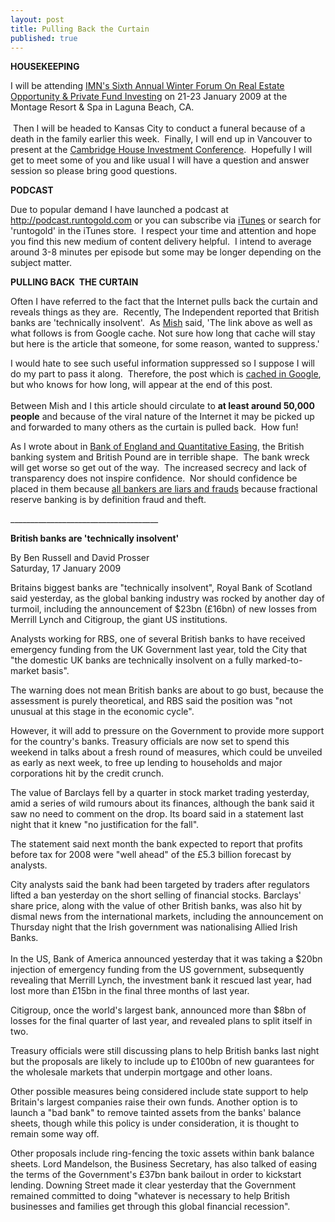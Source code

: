 ```yaml
---
layout: post
title: Pulling Back the Curtain
published: true
---
```

<p><strong>HOUSEKEEPING</strong></p>
<p>I will be attending <a href="http://secure.imn.org/web_confe/index.cfm?sc=20090121_RE_0042" target="_blank">IMN's Sixth Annual Winter Forum On Real Estate Opportunity &amp; Private Fund Investing</a> on 21-23 January 2009 at the Montage Resort &amp; Spa in Laguna Beach, CA. <br/><br/> Then I will be headed to Kansas City to conduct a funeral because of a death in the family earlier this week.  Finally, I will end up in Vancouver to present at the <a href="http://cambridgehouse.ca/ch_jan2009.html" target="_blank">Cambridge House Investment Conference</a>.  Hopefully I will get to meet some of you and like usual I will have a question and answer session so please bring good questions.</p>
<p><strong>PODCAST</strong></p>
<p>Due to popular demand I have launched a podcast at <a href="http://podcast.runtogold.com" target="_blank">http://podcast.runtogold.com</a> or you can subscribe via <a href="http://itunes.apple.com/WebObjects/MZStore.woa/wa/viewPodcast?id=301670981" target="_blank">iTunes</a> or search for 'runtogold' in the iTunes store.  I respect your time and attention and hope you find this new medium of content delivery helpful.  I intend to average around 3-8 minutes per episode but some may be longer depending on the subject matter. </p>
<p><strong>PULLING BACK  THE CURTAIN</strong></p>
<p>Often I have referred to the fact that the Internet pulls back the curtain and reveals things as they are.  Recently, The Independent reported that British banks are 'technically insolvent'.  As <a href="http://globaleconomicanalysis.blogspot.com/2009/01/british-banks-are-technically-insolvent.html" target="_blank">Mish</a> said, 'The link above as well as what follows is from Google cache. Not sure how long that cache will stay but here is the article that someone, for some reason, wanted to suppress.'</p>
<p>I would hate to see such useful information suppressed so I suppose I will do my part to pass it along.  Therefore, the post which is <a href="http://74.125.77.132/search?q=cache:v7N-KGhMK08J:www.independent.co.uk/news/business/news/british-banks-are-technically-insolvent-1418229.html+british+banks+insolvent&amp;hl=en&amp;ct=clnk&amp;cd=3&amp;gl=uk" target="_blank">cached in Google</a>, but who knows for how long, will appear at the end of this post.  <br/><br/>Between Mish and I this article should circulate to <strong>at least around 50,000 people</strong> and because of the viral nature of the Internet it may be picked up and forwarded to many others as the curtain is pulled back.  How fun!</p>
<p>As I wrote about in <a href="http://www.runtogold.com/2009/01/bank-of-england-and-quantitative-easing/" target="_blank">Bank of England and Quantitative Easing</a>, the British banking system and British Pound are in terrible shape.  The bank wreck will get worse so get out of the way.  The increased secrecy and lack of transparency does not inspire confidence.  Nor should confidence be placed in them because <a href="http://www.runtogold.com/2008/10/all-bankers-are-liars-and-frauds/" target="_blank">all bankers are liars and frauds</a> because fractional reserve banking is by definition fraud and theft.</p>
<p>_____________________________________</p>
<p><strong>British banks are 'technically insolvent'</strong></p>
<p>By Ben Russell and David Prosser<br />
Saturday, 17 January 2009</p>
<p>Britains biggest banks are "technically insolvent", Royal Bank of Scotland said yesterday, as the global banking industry was rocked by another day of turmoil, including the announcement of $23bn (£16bn) of new losses from Merrill Lynch and Citigroup, the giant US institutions.</p>
<p>Analysts working for RBS, one of several British banks to have received emergency funding from the UK Government last year, told the City that "the domestic UK banks are technically insolvent on a fully marked-to-market basis".</p>
<p>The warning does not mean British banks are about to go bust, because the assessment is purely theoretical, and RBS said the position was "not unusual at this stage in the economic cycle".</p>
<p>However, it will add to pressure on the Government to provide more support for the country's banks. Treasury officials are now set to spend this weekend in talks about a fresh round of measures, which could be unveiled as early as next week, to free up lending to households and major corporations hit by the credit crunch.</p>
<p>The value of Barclays fell by a quarter in stock market trading yesterday, amid a series of wild rumours about its finances, although the bank said it saw no need to comment on the drop. Its board said in a statement last night that it knew "no justification for the fall".</p>
<p>The statement said next month the bank expected to report that profits before tax for 2008 were "well ahead" of the £5.3 billion forecast by analysts.</p>
<p>City analysts said the bank had been targeted by traders after regulators lifted a ban yesterday on the short selling of financial stocks. Barclays' share price, along with the value of other British banks, was also hit by dismal news from the international markets, including the announcement on Thursday night that the Irish government was nationalising Allied Irish Banks.<br/><br/> In the US, Bank of America announced yesterday that it was taking a $20bn injection of emergency funding from the US government, subsequently revealing that Merrill Lynch, the investment bank it rescued last year, had lost more than £15bn in the final three months of last year.</p>
<p>Citigroup, once the world's largest bank, announced more than $8bn of losses for the final quarter of last year, and revealed plans to split itself in two.</p>
<p>Treasury officials were still discussing plans to help British banks last night but the proposals are likely to include up to £100bn of new guarantees for the wholesale markets that underpin mortgage and other loans.</p>
<p>Other possible measures being considered include state support to help Britain's largest companies raise their own funds. Another option is to launch a "bad bank" to remove tainted assets from the banks' balance sheets, though while this policy is under consideration, it is thought to remain some way off.</p>
<p>Other proposals include ring-fencing the toxic assets within bank balance sheets. Lord Mandelson, the Business Secretary, has also talked of easing the terms of the Government's £37bn bank bailout in order to kickstart lending. Downing Street made it clear yesterday that the Government remained committed to doing "whatever is necessary to help British businesses and families get through this global financial recession".</p>

